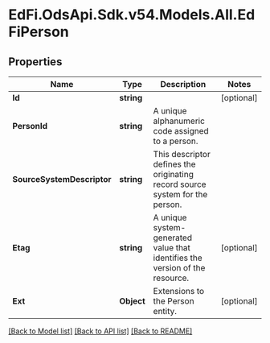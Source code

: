 # EdFi.OdsApi.Sdk.v54.Models.All.EdFiPerson

## Properties

Name | Type | Description | Notes
------------ | ------------- | ------------- | -------------
**Id** | **string** |  | [optional] 
**PersonId** | **string** | A unique alphanumeric code assigned to a person. | 
**SourceSystemDescriptor** | **string** | This descriptor defines the originating record source system for the person. | 
**Etag** | **string** | A unique system-generated value that identifies the version of the resource. | [optional] 
**Ext** | **Object** | Extensions to the Person entity. | [optional] 

[[Back to Model list]](../README.md#documentation-for-models) [[Back to API list]](../README.md#documentation-for-api-endpoints) [[Back to README]](../README.md)

